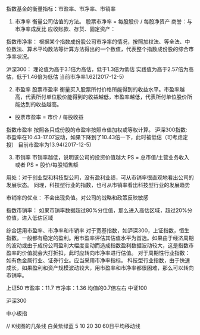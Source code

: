 指数基金的衡量指标：市盈率、市净率、市销率

1. 市净率
衡量公司估值的方法。
    股票市净率 = 每股股价 / 每股净资产
    商誉：与市净率成反比
    应收账款、存货、固定资产：

指数市净率：
  根据某个指数成份股公司市净率的情况，按照加权法、等全法、中位数法、算术平均数法等计算方法得出的一个数值，代表整个指数成份股的综合市净率状况。

沪深300： 理论值为高于3.1倍为高估，低于1.3倍为低估
          实践值为高于2.57倍为高估，低于1.46倍为低估
当前市净率1.62(2017-12-5)

2. 市盈率
  股票市盈率
衡量买入股票所付价格所能得到的收益水平。市盈率越高，代表所付单位股价能得到的收益越低，市盈率越低，代表所付单位股价所能达到的收益越高。
  - 股票市盈率 = 市价 / 每股收益

  指数市盈率
  按照各只成份股的市盈率按照市值加权或等权计算。
  沪深300指数: 市盈率在10.43-17.07波动，如果下降到了10.43倍一下，此时被低估（可考虑定投）
  目前市盈率为13.94(2017-12-5)

3. 市销率
市销率越低，说明该公司的投资价值越大
PS = 总市值/主营业务收入 或者 PS = 股价/每股销售额

用处：对于创业型和科技型公司，没有盈利业绩，可从市销率很直观地看出公司的发展状态。
同理，科技型行业的指数，也可从市销率看出科技型行业的发展趋势

市销率的优点：
不会出现负值。对公司的战略和政策反映敏感

指数市销率：
如果市销率数据超过80%分位值，那么进入高估区域，超过20%分位值，进入低估区域

综合运用市盈率、市净率和市销率
对于宽基指数，如沪深300，上证指数，恒生指数。一般都有稳定的盈利。用市盈率评估其估值水平为首选。如果由于经济周期的波动或由于成份公司盈利大幅度变动而造成指数盈利数据波动较大，这是指数市盈率的价值就会大打折扣，此时应转向市净率进行估值。
对于周期性行业指数：如有色金属行业、证券行业。应当采用市净率指标。
科技型行业指数，由于快速成长，如果盈利和资产规模波动较大，用市盈率和市净率都很困难，那么可以转向市销率。

上证50
市盈率：11.7
市净率：1.36
均值的0.7倍左右
中证100

沪深300

中小板指

// K线图的几条线
白黄紫绿蓝 5 10 20 30 60日平均移动线